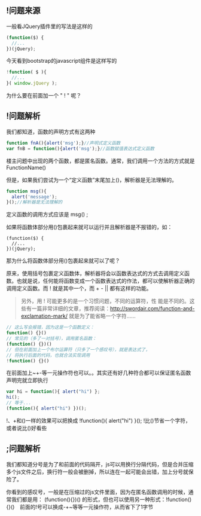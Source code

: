 ## !问题来源

一般看JQuery插件里的写法是这样的

```js
(function($) {         
  //...  
})(jQuery);
```

今天看到bootstrap的javascript组件是这样写的

```js
!function( $ ){
  //...
}( window.jQuery );
```

为什么要在前面加一个 " ! " 呢？

## !问题解析

我们都知道，函数的声明方式有这两种

```js
function fnA(){alert('msg');}//声明式定义函数
var fnB = function(){alert('msg');}//函数赋值表达式定义函数
```

楼主问题中出现的两个函数，都是匿名函数。通常，我们调用一个方法的方式就是 FunctionName()

但是，如果我们尝试为一个“定义函数”末尾加上()，解析器是无法理解的。

```js
function msg(){
  alert('message');
}();//解析器是无法理解的
```

定义函数的调用方式应该是 msg() ;

如果将函数体部分用()包裹起来就可以运行并且解析器是不报错的，如：

```
(function($) {         
  //...  
})(jQuery);
```

那为什么将函数体部分用()包裹起来就可以了呢？

原来，使用括号包裹定义函数体，解析器将会以函数表达式的方式去调用定义函数。也就是说，任何能将函数变成一个函数表达式的作法，都可以使解析器正确的调用定义函数。而 ! 就是其中一个，而 + - || 都有这样的功能。

> 另外，用 ! 可能更多的是一个习惯问题，不同的运算符，性 能是不同的。这些有一篇非常详细的文章，推荐阅读：http://swordair.com/function-and-exclamation-mark/ 就是为了能省略一个字符……

```js
// 这么写会报错，因为这是一个函数定义：
function() {}()
// 常见的（多了一对括号），调用匿名函数：
(function() {})()
// 但在前面加上一个布尔运算符（只多了一个感叹号），就是表达式了，
// 将执行后面的代码，也就合法实现调用
!function() {}()
```

在前面加上~+-等一元操作符也可以。。其实还有好几种符合都可以保证匿名函数声明完就立即执行

```js
var hi = function(){ alert("hi") };
hi();
// 等于...
(function(){ alert("hi") })(); 
```

!、+和()一样的效果可以把换成 !function(){ alert("hi") }(); !比()节省一个字符，或者说比()好看些

## ;问题解析

我们都知道分号是为了和前面的代码隔开，js可以用换行分隔代码，但是合并压缩多个js文件之后，换行符一般会被删掉，所以连在一起可能会出错，加上分号就保险了。

你看到的感叹号，一般是在压缩过的js文件里面，因为在匿名函数调用的时候，通常我们都是用： (function(){})() 的形式，但也可以使用另一种形式：!function(){}()　前面的!号可以换成-+~等等一元操作符，从而省下了1字节
